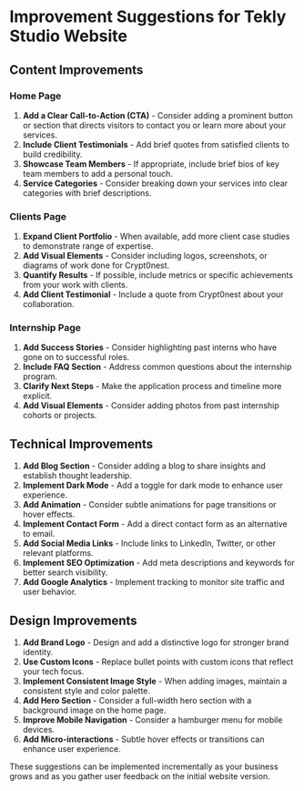 # Improvement Suggestions for Tekly Studio Website

## Content Improvements

### Home Page
1. **Add a Clear Call-to-Action (CTA)** - Consider adding a prominent button or section that directs visitors to contact you or learn more about your services.
2. **Include Client Testimonials** - Add brief quotes from satisfied clients to build credibility.
3. **Showcase Team Members** - If appropriate, include brief bios of key team members to add a personal touch.
4. **Service Categories** - Consider breaking down your services into clear categories with brief descriptions.

### Clients Page
1. **Expand Client Portfolio** - When available, add more client case studies to demonstrate range of expertise.
2. **Add Visual Elements** - Consider including logos, screenshots, or diagrams of work done for Crypt0nest.
3. **Quantify Results** - If possible, include metrics or specific achievements from your work with clients.
4. **Add Client Testimonial** - Include a quote from Crypt0nest about your collaboration.

### Internship Page
1. **Add Success Stories** - Consider highlighting past interns who have gone on to successful roles.
2. **Include FAQ Section** - Address common questions about the internship program.
3. **Clarify Next Steps** - Make the application process and timeline more explicit.
4. **Add Visual Elements** - Consider adding photos from past internship cohorts or projects.

## Technical Improvements

1. **Add Blog Section** - Consider adding a blog to share insights and establish thought leadership.
2. **Implement Dark Mode** - Add a toggle for dark mode to enhance user experience.
3. **Add Animation** - Consider subtle animations for page transitions or hover effects.
4. **Implement Contact Form** - Add a direct contact form as an alternative to email.
5. **Add Social Media Links** - Include links to LinkedIn, Twitter, or other relevant platforms.
6. **Implement SEO Optimization** - Add meta descriptions and keywords for better search visibility.
7. **Add Google Analytics** - Implement tracking to monitor site traffic and user behavior.

## Design Improvements

1. **Add Brand Logo** - Design and add a distinctive logo for stronger brand identity.
2. **Use Custom Icons** - Replace bullet points with custom icons that reflect your tech focus.
3. **Implement Consistent Image Style** - When adding images, maintain a consistent style and color palette.
4. **Add Hero Section** - Consider a full-width hero section with a background image on the home page.
5. **Improve Mobile Navigation** - Consider a hamburger menu for mobile devices.
6. **Add Micro-interactions** - Subtle hover effects or transitions can enhance user experience.

These suggestions can be implemented incrementally as your business grows and as you gather user feedback on the initial website version.

